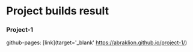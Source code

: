 # Project builds result

### Project-1

   github-pages: [link](target='_blank' https://abraklion.github.io/project-1/)
